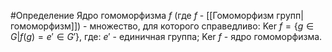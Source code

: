 #Определение 
Ядро гомоморфизма $f$ (где $f$ - [[Гомоморфизм групп|гомоморфизм]]) - множество, для которого справедливо:
$\text{Ker }f=\{g \in G| f(g)=e' \in G'\}$, где:
$e'$ - единичная группа;
$\text{Ker }f$ - ядро гомоморфизма.